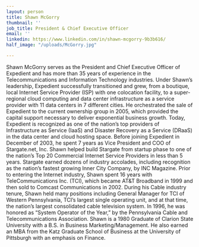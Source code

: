 ```yaml
---
layout: person
title: Shawn McGorry
thumbnail: ''
job_title: President & Chief Executive Officer
email: ''
linkedin: https://www.linkedin.com/in/shawn-mcgorry-9b3b616/
half_image: "/uploads/McGorry.jpg"

---
```

Shawn McGorry serves as the President and Chief Executive Officer of Expedient and has more than 35 years of experience in the Telecommunications and Information Technology industries. Under Shawn’s leadership, Expedient successfully transitioned and grew, from a boutique, local Internet Service Provider (ISP) with one colocation facility, to a super-regional cloud computing and data center infrastructure as a service provider with 11 data centers in 7 different cities. He orchestrated the sale of Expedient to the current ownership group in 2005, which provided the capital support necessary to deliver exponential business growth. Today, Expedient is recognized as one of the nation’s top providers of Infrastructure as Service (IaaS) and Disaster Recovery as a Service (DRaaS) in the data center and cloud hosting space. Before joining Expedient in December of 2003, he spent 7 years as Vice President and COO of Stargate.net, Inc. Shawn helped build Stargate from startup phase to one of the nation’s Top 20 Commercial Internet Service Providers in less than 5 years. Stargate earned dozens of industry accolades, including recognition as the nation’s fastest growing Inner City Company, by INC Magazine. Prior to entering the Internet industry, Shawn spent 16 years with TeleCommunications Inc. (TCI), which became AT&T Broadband in 1999 and then sold to Comcast Communications in 2002. During his Cable industry tenure, Shawn held many positions including General Manager for TCI of Western Pennsylvania, TCI’s largest single operating unit, and at that time, the nation’s largest consolidated cable television system. In 1996, he was honored as “System Operator of the Year,” by the Pennsylvania Cable and Telecommunications Association. Shawn is a 1980 Graduate of Clarion State University with a B.S. in Business Marketing/Management. He also earned an MBA from the Katz Graduate School of Business at the University of Pittsburgh with an emphasis on Finance.